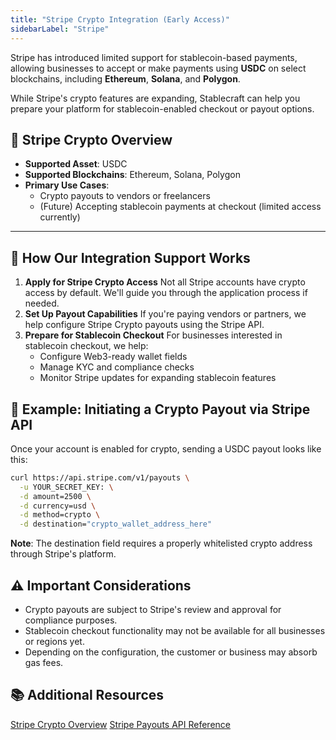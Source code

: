 ```yaml
---
title: "Stripe Crypto Integration (Early Access)"
sidebarLabel: "Stripe"
---
```

Stripe has introduced limited support for stablecoin-based payments, allowing businesses to accept or make payments using **USDC** on select blockchains, including **Ethereum**, **Solana**, and **Polygon**.

While Stripe's crypto features are expanding, Stablecraft can help you prepare your platform for stablecoin-enabled checkout or payout options.

## 🚀 Stripe Crypto Overview

- **Supported Asset**: USDC
- **Supported Blockchains**: Ethereum, Solana, Polygon
- **Primary Use Cases**:
  - Crypto payouts to vendors or freelancers
  - (Future) Accepting stablecoin payments at checkout (limited access currently)

---

## 🔗 How Our Integration Support Works

1. **Apply for Stripe Crypto Access**
   Not all Stripe accounts have crypto access by default. We'll guide you through the application process if needed.
2. **Set Up Payout Capabilities**
   If you're paying vendors or partners, we help configure Stripe Crypto payouts using the Stripe API.
3. **Prepare for Stablecoin Checkout**
   For businesses interested in stablecoin checkout, we help:
   - Configure Web3-ready wallet fields
   - Manage KYC and compliance checks
   - Monitor Stripe updates for expanding stablecoin features

## 🧩 Example: Initiating a Crypto Payout via Stripe API

Once your account is enabled for crypto, sending a USDC payout looks like this:

```bash
curl https://api.stripe.com/v1/payouts \
  -u YOUR_SECRET_KEY: \
  -d amount=2500 \
  -d currency=usd \
  -d method=crypto \
  -d destination="crypto_wallet_address_here"
```

**Note**: The destination field requires a properly whitelisted crypto address through Stripe's platform.

## ⚠️ Important Considerations

- Crypto payouts are subject to Stripe's review and approval for compliance purposes.
- Stablecoin checkout functionality may not be available for all businesses or regions yet.
- Depending on the configuration, the customer or business may absorb gas fees.

## 📚 Additional Resources

[Stripe Crypto Overview](https://stripe.com/docs/crypto)
[Stripe Payouts API Reference](https://stripe.com/docs/api/payouts)